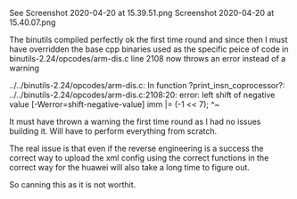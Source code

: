 See Screenshot 2020-04-20 at 15.39.51.png	Screenshot 2020-04-20 at 15.40.07.png

The binutils compiled perfectly ok the first time round and since then I must have overridden the base cpp binaries used
as the specific peice of code in binutils-2.24/opcodes/arm-dis.c line 2108 now throws an error instead of a warning

../../binutils-2.24/opcodes/arm-dis.c: In function ?print_insn_coprocessor?:
../../binutils-2.24/opcodes/arm-dis.c:2108:20: error: left shift of negative value [-Werror=shift-negative-value]
         imm |= (-1 << 7);
                    ^~

It must have thrown a warning the first time round as I had no issues building it.
Will have to perform everything from scratch.

The real issue is that even if the reverse engineering is a success the correct way to upload the xml config using the correct functions
in the correct way for the huawei will also take a long time to figure out.

So canning this as it is not worthit.
